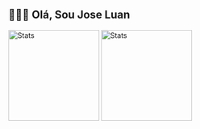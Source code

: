 ## 🙋🏽‍♂️ Olá, Sou Jose Luan

<div>
  <img height="180em" src="https://github-readme-stats.vercel.app/api?username=Jose-Luan&show_icons=true&theme=dark#gh-dark-mode-only" alt="Stats" />
  <img height="180em" src="https://github-readme-stats.vercel.app/api/top-langs/?username=Jose-Luan&hide_progress=true&theme=dark#gh-dark-mode-only" alt="Stats" />
</div>

<!--
**Jose-Luan/Jose-Luan** is a ✨ _special_ ✨ repository because its `README.md` (this file) appears on your GitHub profile.

Here are some ideas to get you started:

- 🔭 I’m currently working on ...
- 🌱 I’m currently learning ...
- 👯 I’m looking to collaborate on ...
- 🤔 I’m looking for help with ...
- 💬 Ask me about ...
- 📫 How to reach me: ...
- 😄 Pronouns: ...
- ⚡ Fun fact: ...
-->
